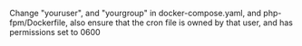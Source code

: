 Change "youruser", and "yourgroup" in docker-compose.yaml, and php-fpm/Dockerfile, also ensure that the cron file is owned by that user, and has permissions set to 0600
